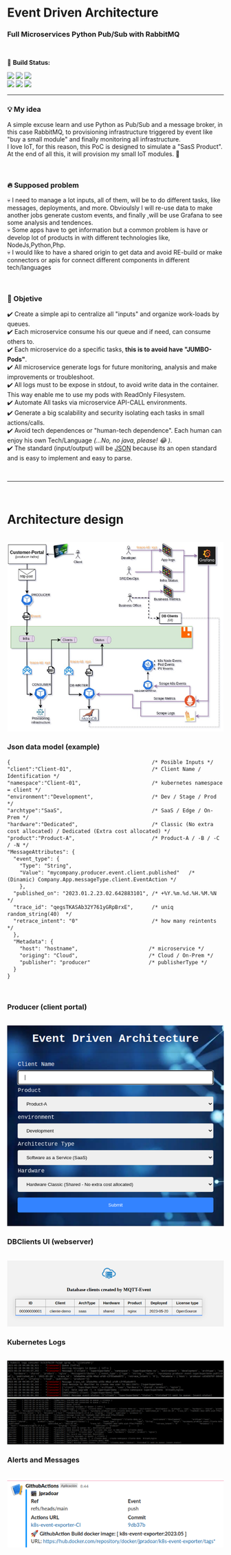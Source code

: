 # Event Driven Architecture
### Full Microservices Python Pub/Sub with RabbitMQ

<br>

:rocket:  <b> Build Status:
<p></b>

![](https://badgen.net/badge/Status/PoC/blue)
![](https://github.com/jpradoar/event-driven-infrastructure/actions/workflows/producer-ci.yaml/badge.svg) 
![](https://github.com/jpradoar/event-driven-infrastructure/actions/workflows/consumer-ci.yaml/badge.svg) <br>
![](https://github.com/jpradoar/event-driven-infrastructure/actions/workflows/dbwriter-ci.yaml/badge.svg) 
![](https://github.com/jpradoar/event-driven-infrastructure/actions/workflows/webserver-ci.yaml/badge.svg) 
![](https://github.com/jpradoar/event-driven-infrastructure/actions/workflows/k8s-event-exporter-ci.yaml/badge.svg) 
</p>
<hr>




### :bulb: My idea
A simple excuse learn and use Python as Pub/Sub and a message broker, in this case RabbitMQ,  to provisioning infrastructure triggered by event like "buy a small module" and finally monitoring all infrastructure. <br>
I love IoT, for this reason, this PoC is designed to simulate a  "SasS Product". <br>
At the end of all this, it will provision my small IoT modules. :space_invader: <br>

<br>

### :fire: Supposed problem
💀 I need to manage a lot inputs, all of them, will be to do different tasks, like messages, deployments, and more.  Obvioulsly I will re-use data to make another jobs generate custom events, and finally ,will be use Grafana to see some analysis and tendences.<br>
💀 Some apps have to get information but a common problem is have or develop lot of products in with different technologies like,  NodeJs,Python,Php.<br>
💀 I would like to have a shared origin to get data and avoid RE-build or make connectors or apis for connect different components in different tech/languages


<br>

### :checkered_flag: Objetive
:heavy_check_mark: Create a simple api to centralize all "inputs" and organize work-loads by queues. 
<br>:heavy_check_mark: Each microservice consume his our queue and if need, can consume others to. 
<br>:heavy_check_mark: Each microservice do a specific tasks, <b>this is to avoid have "JUMBO-Pods"</b>.
<br>:heavy_check_mark: All microservice generate logs for future monitoring, analysis and make improvements or troubleshoot.
<br>:heavy_check_mark: All logs must to be expose in stdout, to avoid write data in the container. This way enable me to use my pods with ReadOnly Filesystem.
<br>:heavy_check_mark: Automate All tasks via microservice API-CALL environments.
<br>:heavy_check_mark: Generate a big scalability and security isolating each tasks in small actions/calls.
<br>:heavy_check_mark: Avoid tech dependences or "human-tech dependence". Each human can enjoy his own Tech/Language  *(...No, no java, please!  :joy: )*.
<br>:heavy_check_mark: The standard (input/output) will be  [JSON](https://www.json.org/json-en.html) because its an open standard and is easy to implement and easy to parse.	<br>

<br><hr><br>

# Architecture design
<br>
<img src="img/event-driven-architecture.jpg">

<br>

### Json data model (example)
    {                                              /* Posible Inputs */ 
    "client":"Client-01",                          /* Client Name / Identification */ 
    "namespace":"Client-01",                       /* kubernetes namespace = client */
    "environment":"Development",                   /* Dev / Stage / Prod */
    "archtype":"SaaS",                             /* SaaS / Edge / On-Prem */
    "hardware":"Dedicated",                        /* Classic (No extra cost allocated) / Dedicated (Extra cost allocated) */
    "product":"Product-A",                         /* Product-A / -B / -C / -N */ 
    "MessageAttributes": { 
      "event_type": { 
        "Type": "String",     
        "Value": "mycompany.producer.event.client.published"   /* (Dinamic) Company.App.messageType.client.EventAction */
        }, 
      "published_on": "2023.01.2.23.02.642883101", /* +%Y.%m.%d.%H.%M.%N */ 
      "trace_id": "qegsTKASAb32Y761yGRpBrxE",      /* uniq random_string(40)  */
      "retrace_intent": "0"                        /* how many reintents */
      }, 
      "Metadata": { 
        "host": "hostname",                       /* microservice */
        "origing": "Cloud",                       /* Cloud / On-Prem */
        "publisher": "producer"                   /* publisherType */
      } 
    } 

<br>

### Producer (client portal)
<br>
<img src="img/producer.png">
<br>

### DBClients UI (webserver)
<br>
<img src="img/webserver.png">
<br>

### Kubernetes Logs
<br>
<img src="img/consumer-logs.png">
<br>
<img src="img/full-log.png">
<br>

### Alerts and Messages
<br>
<img src="img/slack-build-msg.png">
<br>



